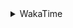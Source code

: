<details>
 <summary>WakaTime</summary>

<!--START_SECTION:waka-->
![Profile Views](http://img.shields.io/badge/Profile%20Views-2-blue)

**🐱 My GitHub Data** 

> 🏆 514 Contributions in the Year 2021
 > 
> 📦 249.5 kB Used in GitHub's Storage 
 > 
> 🚫 Not Opted to Hire
 > 
> 📜 53 Public Repositories 
 > 
> 🔑 1 Private Repository 
 > 
**I'm an Early 🐤** 

```text
🌞 Morning    51 commits     ███░░░░░░░░░░░░░░░░░░░░░░   14.83% 
🌆 Daytime    145 commits    ██████████░░░░░░░░░░░░░░░   42.15% 
🌃 Evening    126 commits    █████████░░░░░░░░░░░░░░░░   36.63% 
🌙 Night      22 commits     █░░░░░░░░░░░░░░░░░░░░░░░░   6.4%

```
📅 **I'm Most Productive on Thursday** 

```text
Monday       54 commits     ████░░░░░░░░░░░░░░░░░░░░░   15.7% 
Tuesday      48 commits     ███░░░░░░░░░░░░░░░░░░░░░░   13.95% 
Wednesday    50 commits     ███░░░░░░░░░░░░░░░░░░░░░░   14.53% 
Thursday     64 commits     ████░░░░░░░░░░░░░░░░░░░░░   18.6% 
Friday       47 commits     ███░░░░░░░░░░░░░░░░░░░░░░   13.66% 
Saturday     42 commits     ███░░░░░░░░░░░░░░░░░░░░░░   12.21% 
Sunday       39 commits     ██░░░░░░░░░░░░░░░░░░░░░░░   11.34%

```


📊 **This Week I Spent My Time On** 

```text
⌚︎ Time Zone: Asia/Shanghai

💬 Programming Languages: 
Go                       10 hrs 20 mins      ████████████░░░░░░░░░░░░░   49.21% 
Other                    5 hrs 10 mins       ██████░░░░░░░░░░░░░░░░░░░   24.59% 
Markdown                 2 hrs 34 mins       ███░░░░░░░░░░░░░░░░░░░░░░   12.29% 
JavaScript               1 hr 18 mins        █░░░░░░░░░░░░░░░░░░░░░░░░   6.24% 
Python                   28 mins             ░░░░░░░░░░░░░░░░░░░░░░░░░   2.23%

🔥 Editors: 
VS Code                  20 hrs 57 mins      █████████████████████████   99.73% 
IntelliJ                 3 mins              ░░░░░░░░░░░░░░░░░░░░░░░░░   0.27%

🐱‍💻 Projects: 
matcloud                 7 hrs 5 mins        ████████░░░░░░░░░░░░░░░░░   33.71% 
ch                       5 hrs 49 mins       ███████░░░░░░░░░░░░░░░░░░   27.74% 
overlay2                 2 hrs 41 mins       ███░░░░░░░░░░░░░░░░░░░░░░   12.79% 
blog                     2 hrs 8 mins        ██░░░░░░░░░░░░░░░░░░░░░░░   10.19% 
leetcode                 57 mins             █░░░░░░░░░░░░░░░░░░░░░░░░   4.59%

💻 Operating System: 
Linux                    12 hrs 53 mins      ███████████████░░░░░░░░░░   61.29% 
Windows                  8 hrs 8 mins        █████████░░░░░░░░░░░░░░░░   38.71%

```

**I Mostly Code in Go** 

```text
Go                       16 repos            ███████████░░░░░░░░░░░░░░   47.06% 
Java                     9 repos             ██████░░░░░░░░░░░░░░░░░░░   26.47% 
Python                   2 repos             █░░░░░░░░░░░░░░░░░░░░░░░░   5.88% 
Vue                      2 repos             █░░░░░░░░░░░░░░░░░░░░░░░░   5.88% 
C#                       1 repo              ░░░░░░░░░░░░░░░░░░░░░░░░░   2.94%

```


**Timeline**

![Chart not found](https://raw.githubusercontent.com/MaoLongLong/MaoLongLong/main/charts/bar_graph.png) 


 Last Updated on 28/10/2021
<!--END_SECTION:waka-->

</details>
